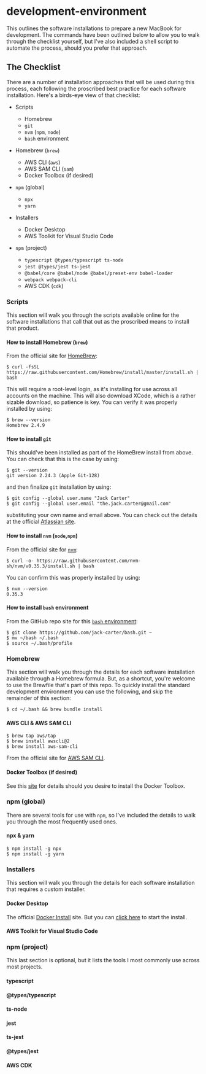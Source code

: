 # development-environment
This outlines the software installations to prepare a new MacBook for development. The commands have been outlined below to allow you to walk through the checklist yourself, but I've also included a shell script to automate the process, should you prefer that approach.

## The Checklist
There are a number of installation approaches that will be used during this process, each following the proscribed best practice for each software installation. Here's a birds-eye view of that checklist:

* Scripts
  * Homebrew
  * `git`
  * `nvm` (`npm`, `node`)
  * `bash` environment

* Homebrew (`brew`)
  * AWS CLI (`aws`)
  * AWS SAM CLI (`sam`)
  * Docker Toolbox (if desired)

* `npm` (global)
  * `npx`
  * `yarn`

* Installers
  * Docker Desktop
  * AWS Toolkit for Visual Studio Code

* `npm` (project)
  * `typescript @types/typescript ts-node`
  * `jest @types/jest ts-jest`
  * `@babel/core @babel/node @babel/preset-env babel-loader`
  * `webpack webpack-cli`
  *  AWS CDK (`cdk`)

### Scripts
This section will walk you through the scripts available online for the software installations that call that out as the proscribed means to install that product.

#### How to install Homebrew (`brew`)
From the official site for [HomeBrew](https://brew.sh):
```
$ curl -fsSL https://raw.githubusercontent.com/Homebrew/install/master/install.sh | bash
```
This will require a root-level login, as it's installing for use across all accounts on the machine. This will also download XCode, which is a rather sizable download, so patience is key. You can verify it was properly installed by using:
```
$ brew --version
Homebrew 2.4.9
```

#### How to install `git`
This should've been installed as part of the HomeBrew install from above. You can check that this is the case by using:
```
$ git --version
git version 2.24.3 (Apple Git-128)
```
and then finalize `git` installation by using:
```
$ git config --global user.name "Jack Carter"
$ git config --global user.email "the.jack.carter@gmail.com"
```
substituting your own name and email above. You can check out the details at the official [Atlassian site](https://www.atlassian.com/git/tutorials/install-git).

#### How to install `nvm` (`node`,`npm`)
From the official site for [`nvm`](https://github.com/nvm-sh/nvm):
```
$ curl -o- https://raw.githubusercontent.com/nvm-sh/nvm/v0.35.3/install.sh | bash
```
You can confirm this was properly installed by using:
```
$ nvm --version
0.35.3
```

#### How to install `bash` environment
From the GitHub repo site for this [`bash` environment](https://github.com/jack-carter/bash):
```
$ git clone https://github.com/jack-carter/bash.git ~
$ mv ~/bash ~/.bash
$ source ~/.bash/profile
```

### Homebrew
This section will walk you through the details for each software installation available through a Homebrew formula. But, as a shortcut, you're welcome to use the Brewfile that's part of this repo. To quickly install the standard development environment you can use the following, and skip the remainder of this section:
```
$ cd ~/.bash && brew bundle install
```

#### AWS CLI & AWS SAM CLI
```
$ brew tap aws/tap
$ brew install awscli@2
$ brew install aws-sam-cli
```
From the official site for [AWS SAM CLI](https://docs.aws.amazon.com/serverless-application-model/latest/developerguide/serverless-sam-cli-install-mac.html).

#### Docker Toolbox (if desired)
See this [site](https://medium.com/@yutafujii_59175/a-complete-one-by-one-guide-to-install-docker-on-your-mac-os-using-homebrew-e818eb4cfc3) for details should you desire to install the Docker Toolbox.

### npm (global)
There are several tools for use with `npm`, so I've included the details to walk you through the most frequently used ones.

#### npx & yarn
```
$ npm install -g npx
$ npm install -g yarn
```

### Installers
This section will walk you through the details for each software installation that requires a custom installer.

#### Docker Desktop
The official [Docker Install](https://docs.docker.com/docker-for-mac/install/) site. But you can [click here](https://download.docker.com/mac/stable/Docker.dmg) to start the install.

#### AWS Toolkit for Visual Studio Code

### npm (project)
This last section is optional, but it lists the tools I most commonly use across most projects.

#### typescript
#### @types/typescript
#### ts-node
#### jest
#### ts-jest
#### @types/jest
#### AWS CDK
